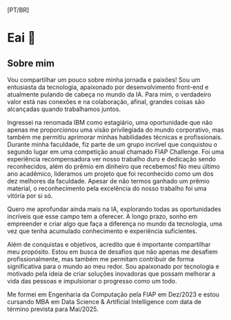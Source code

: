 [PT/BR]

# Eai 👋

## Sobre mim

Vou compartilhar um pouco sobre minha jornada e paixões! Sou um entusiasta da tecnologia, apaixonado por desenvolvimento front-end e atualmente pulando de cabeça no mundo da IA. Para mim, o verdadeiro valor está nas conexões e na colaboração, afinal, grandes coisas são alcançadas quando trabalhamos juntos.

Ingressei na renomada IBM como estagiário, uma oportunidade que não apenas me proporcionou uma visão privilegiada do mundo corporativo, mas também me permitiu aprimorar minhas habilidades técnicas e profissionais.
Durante minha faculdade, fiz parte de um grupo incrível que conquistou o segundo lugar em uma competição anual chamado FIAP Challenge. Foi uma experiência recompensadora ver nosso trabalho duro e dedicação sendo reconhecidos, além do prêmio em dinheiro que recebemos!
No meu último ano acadêmico, lideramos um projeto que foi reconhecido como um dos dez melhores da faculdade. Apesar de não termos ganhado um prêmio material, o reconhecimento pela excelência do nosso trabalho foi uma vitória por si só.

Quero me aprofundar ainda mais na IA, explorando todas as oportunidades incríveis que esse campo tem a oferecer. A longo prazo, sonho em empreender e criar algo que faça a diferença no mundo da tecnologia, uma vez que tenha acumulado conhecimento e experiência suficientes.

Além de conquistas e objetivos, acredito que é importante compartilhar meu propósito. Estou em busca de desafios que não apenas me desafiem profissionalmente, mas também me permitam contribuir de forma significativa para o mundo ao meu redor. Sou apaixonado por tecnologia e motivado pela ideia de criar soluções inovadoras que possam melhorar a vida das pessoas e impulsionar o progresso como um todo.

Me formei em Engenharia da Computação pela FIAP em Dez/2023 e estou cursando MBA em Data Science & Artificial Intelligence com data de término prevista para Mai/2025.
